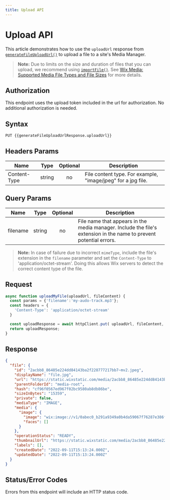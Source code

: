 ```yaml
---
title: Upload API
---
```


# Upload API
This article demonstrates how to use the `uploadUrl` response from [`generateFileUploadUrl()`](wix-media-v2/files/generatefileuploadurl) to upload a file to a site's Media Manager. 

>**Note:** Due to limits on the size and duration of files that you can upload, we recommend using [`importFile()`](wix-media-v2/files/importfile). See [Wix Media: Supported Media File Types and File Sizes](https://support.wix.com/en/article/wix-media-supported-media-file-types-and-file-sizes) for more details.

## Authorization
This endpoint uses the upload token included in the url for authorization.
No additional authorization is needed.
                                   

## Syntax
```html
PUT {{generateFileUploadUrlResponse.uploadUrl}}
```

[//]: # (## Path Params)

[//]: # (| Name     | Type   | Optional | Description                                                                                                                             |)

[//]: # (|----------|--------|:--------:|-----------------------------------------------------------------------------------------------------------------------------------------|)

[//]: # (| filename | string |    no    | File name that appears in the Media Manager. Include the file's extension in its name to prevent potential errors. |)


## Headers Params
| Name         | Type   | Optional | Description                                                                     |
|--------------|--------|:--------:|---------------------------------------------------------------------------------|
| Content-Type | string |    no    | File content type. For example, "image/jpeg" for a jpg file. |


## Query Params
| Name      | Type    | Optional   | Description                                                                                                                             |
|-----------|---------|:----------:|-----------------------------------------------------------------------------------------------------------------------------------------|
| filename  | string  |     no     | File name that appears in the media manager. Include the file's extension in the name to prevent potential errors. |


>**Note:** In case of failure due to incorrect `mimeType`, include the file's extension in the `filename` parameter and set the `Content-Type` to 'application/octet-stream'. Doing this allows Wix servers to detect the correct content type of the file.

## Request
```typescript
async function uploadMyFile(uploadUrl, fileContent) {
  const params = {'filename':'my-audo-track.mp3'};
  const headers = {
    'Content-Type': 'application/octet-stream'
  }      

  const uploadResponse = await httpClient.put( uploadUrl, fileContent, { headers, params } );
  return uploadResponse;
}
```



## Response
```json
{
  "file": {
    "id": "2acbb8_86485e224dd84143ba2f228777217bb7~mv2.jpeg",
    "displayName": "file.jpg",
    "url": "https://static.wixstatic.com/media/2acbb8_86485e224dd84143ba2f228777217bb7~mv2.jpeg",
    "parentFolderId": "media-root",
    "hash": "cf96f0567ed967f02bc9580ab8db86be",
    "sizeInBytes": "15359",
    "private": false,
    "mediaType": "IMAGE",
    "media": {
      "image": {
        "image": "wix:image://v1/0abec0_b291a9349a0b4da59067f76287e386fb~mv2.jpg/leon.jpg#originWidth=3024&originHeight=4032",
        "faces": []
      }
    },
    "operationStatus": "READY",
    "thumbnailUrl": "https://static.wixstatic.com/media/2acbb8_86485e224dd84143ba2f228777217bb7~mv2.jpeg",
    "labels": [],
    "createdDate": "2022-09-11T15:13:24.000Z",
    "updatedDate": "2022-09-11T15:13:24.000Z"
  }
}
```


## Status/Error Codes
Errors from this endpoint will include an HTTP status code.
        

